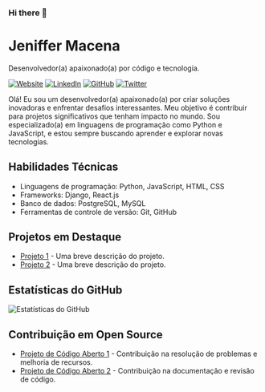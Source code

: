 ### Hi there 👋

<!-- Seu nome ou username -->
# Jeniffer Macena

<!-- Slogan ou descrição curta -->
Desenvolvedor(a) apaixonado(a) por código e tecnologia.

<!-- Ícones de contato -->
[![Website](https://img.shields.io/badge/-Website-black?style=flat&logo=google-chrome&logoColor=white)](https://seusite.com)
[![LinkedIn](https://img.shields.io/badge/-LinkedIn-blue?style=flat&logo=linkedin&logoColor=white)](https://www.linkedin.com/in/in/jeniffer-macena/)
[![GitHub](https://img.shields.io/badge/-GitHub-black?style=flat&logo=github&logoColor=white)](https://github.com/seuusuario)
[![Twitter](https://img.shields.io/badge/-Twitter-blue?style=flat&logo=twitter&logoColor=white)](https://twitter.com/seutwitter)

<!-- Breve descrição sobre você -->
Olá! Eu sou um desenvolvedor(a) apaixonado(a) por criar soluções inovadoras e enfrentar desafios interessantes. Meu objetivo é contribuir para projetos significativos que tenham impacto no mundo. Sou especializado(a) em linguagens de programação como Python e JavaScript, e estou sempre buscando aprender e explorar novas tecnologias.

<!-- Habilidades técnicas -->
## Habilidades Técnicas

- Linguagens de programação: Python, JavaScript, HTML, CSS
- Frameworks: Django, React.js
- Banco de dados: PostgreSQL, MySQL
- Ferramentas de controle de versão: Git, GitHub

<!-- Projetos em destaque -->
## Projetos em Destaque

- [Projeto 1](https://github.com/seuusuario/projeto1) - Uma breve descrição do projeto.
- [Projeto 2](https://github.com/seuusuario/projeto2) - Uma breve descrição do projeto.

<!-- Estatísticas do GitHub -->
## Estatísticas do GitHub

![Estatísticas do GitHub](https://github-readme-stats.vercel.app/api?username=jenmacena19&show_icons=true&theme=dark)

<!-- Contribuição em Open Source -->
## Contribuição em Open Source

- [Projeto de Código Aberto 1](https://github.com/projeto1) - Contribuição na resolução de problemas e melhoria de recursos.
- [Projeto de Código Aberto 2](https://github.com/projeto2) - Contribuição na documentação e revisão de código.


<!-- Fim -->

